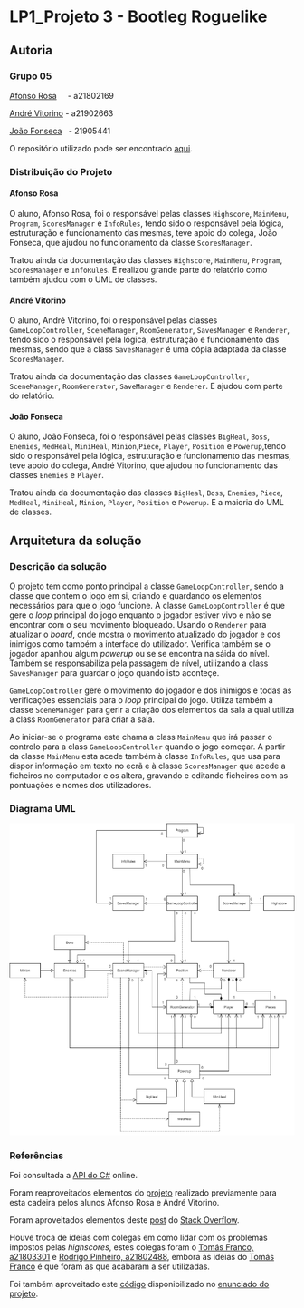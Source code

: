 # LP1_Projeto 3 - Bootleg Roguelike

## Autoria

### Grupo 05

[Afonso Rosa](https://github.com/AfonsoGR) &nbsp;&nbsp;&nbsp;&nbsp;- a21802169  

[André Vitorino](https://github.com/Freeze88-2) - a21902663

[João Fonseca](https://github.com/JoaoFonseca197) &nbsp; - 21905441  

O repositório utilizado pode ser encontrado
[aqui](https://github.com/AfonsoGR/LP1_Project3).

### Distribuição do Projeto

#### Afonso Rosa

O aluno, Afonso Rosa, foi o responsável pelas classes `Highscore`, `MainMenu`,
`Program`, `ScoresManager` e `InfoRules`, tendo sido o responsável pela lógica,
estruturação e funcionamento das mesmas, teve apoio do colega, João Fonseca,
que ajudou no funcionamento da classe `ScoresManager`.

Tratou ainda da documentação das classes `Highscore`, `MainMenu`, `Program`,
`ScoresManager` e `InfoRules`. E realizou grande parte do relatório como também
ajudou com o UML de classes.

#### André Vitorino

O aluno, André Vitorino, foi o responsável pelas classes `GameLoopController`,
`SceneManager`, `RoomGenerator`, `SavesManager` e `Renderer`, tendo sido o
responsável pela lógica, estruturação e funcionamento das mesmas, sendo que a
class `SavesManager` é uma cópia adaptada da classe `ScoresManager`.

Tratou ainda da documentação das classes `GameLoopController`, `SceneManager`,
`RoomGenerator`, `SaveManager` e `Renderer`. E ajudou com parte do relatório.

#### João Fonseca

O aluno, João Fonseca, foi o responsável pelas classes `BigHeal`, `Boss`,
`Enemies`, `MedHeal`, `MiniHeal`, `Minion`,`Piece`, `Player`, `Position` e
`Powerup`,tendo sido o responsável pela lógica, estruturação e funcionamento
das mesmas, teve apoio do colega, André Vitorino, que ajudou no funcionamento
das classes `Enemies` e `Player`.

Tratou ainda da documentação das classes `BigHeal`, `Boss`, `Enemies`, `Piece`,
`MedHeal`, `MiniHeal`, `Minion`, `Player`, `Position` e `Powerup`. E a maioria
do UML de classes.

## Arquitetura da solução

### Descrição da solução

O projeto tem como ponto principal a classe `GameLoopController`, sendo a
classe que contem o jogo em si, criando e guardando os elementos necessários
para que o jogo funcione. A classe `GameLoopController` é que gere o _loop_
principal do jogo enquanto o jogador estiver vivo e não se encontrar com o seu
movimento bloqueado. Usando o `Renderer` para atualizar o _board_, onde mostra
o movimento atualizado do jogador e dos inimigos como também a interface do
utilizador. Verifica também se o jogador apanhou algum _powerup_ ou se se
encontra na sáida do nível. Também se responsabiliza pela passagem de nível,
utilizando a class `SavesManager` para guardar o jogo quando isto aconteçe.

`GameLoopController` gere o movimento do jogador e dos inimigos e todas as
verificações essenciais para o _loop_ principal do jogo. Utiliza também a
classe `SceneManager` para gerir a criação dos elementos da sala a qual utiliza
a class `RoomGenerator` para criar a sala.

Ao iniciar-se o programa este chama a class `MainMenu` que irá passar o
controlo para a class `GameLoopController` quando o jogo começar. A partir da
classe `MainMenu` esta acede também à classe `InfoRules`, que usa para dispor
informação em texto no ecrã e à classe `ScoresManager` que acede a ficheiros no
computador e os altera, gravando e editando ficheiros com as pontuações e nomes
dos utilizadores.

### Diagrama UML

![diagramaUML](UMLdiagrama.png)

### Referências

Foi consultada a
[API&nbsp;do&nbsp;C#](
    ps://docs.microsoft.com/en-us/dotnet/api/system?view=netcore-3.1) online.

Foram reaproveitados elementos do
[projeto](https://github.com/AfonsoGR/LP1_Project2) realizado previamente para
esta cadeira pelos alunos Afonso Rosa e André Vitorino.

Foram aproveitados elementos deste
[post](https://stackoverflow.com/questions/4351258) do
[Stack Overflow](https://stackoverflow.com/).

Houve troca de ideias com colegas em como lidar com os problemas impostos pelas
_highscores_, estes colegas foram o
[Tomás Franco, a21803301](https://github.com/ThomasFranque) e
[Rodrigo Pinheiro, a21802488](https://github.com/RodrigoPrinheiro),
embora as ideias do [Tomás Franco](https://github.com/RodrigoPrinheiro) é que
foram as que acabaram a ser utilizadas.

Foi também aproveitado este
[código](https://gist.github.com/fakenmc/f70b38814ac6552e790dc0a86c3c67d0)
disponibilizado no
[enunciado do projeto](https://github.com/VideojogosLusofona/lp1_2019_p3).
